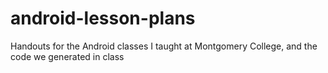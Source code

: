 android-lesson-plans
====================

Handouts for the Android classes I taught at Montgomery College, and the code we generated in class